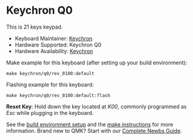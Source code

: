 # Keychron Q0

This is 21 keys keypad.

* Keyboard Maintainer: [Keychron](https://github.com/keychron)
* Hardware Supported: Keychron Q0
* Hardware Availability: [Keychron](https://www.keychron.com)

Make example for this keyboard (after setting up your build environment):

    make keychron/q0/rev_0100:default

Flashing example for this keyboard:

    make keychron/q0/rev_0100:default:flash

**Reset Key**: Hold down the key located at *K00*, commonly programmed as *Esc* while plugging in the keyboard.

See the [build environment setup](https://docs.qmk.fm/#/getting_started_build_tools) and the [make instructions](https://docs.qmk.fm/#/getting_started_make_guide) for more information. Brand new to QMK? Start with our [Complete Newbs Guide](https://docs.qmk.fm/#/newbs).
